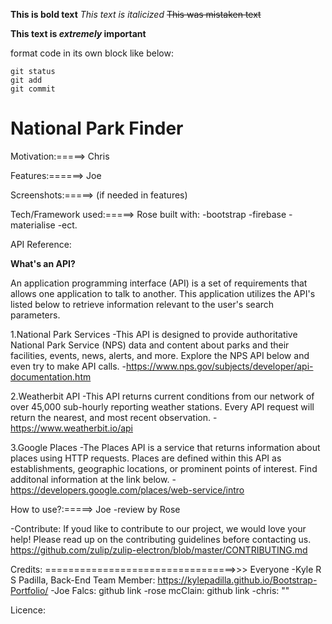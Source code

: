 **This is bold text**
*This text is italicized*
~~This was mistaken text~~

**This text is _extremely_ important**

format code in its own block like below:
```
git status
git add
git commit
```

# National Park Finder


Motivation:=====> Chris



Features:======> Joe



Screenshots:=====> (if needed in features)



Tech/Framework used:=====> Rose
        built with:
            -bootstrap
            -firebase
            -materialise
            -ect.




API Reference:


**What's an API?**

An application programming interface (API) is a set of requirements that allows one application to talk to another.  This application utilizes the API's listed below to retrieve information relevant to the user's search parameters.


1.National Park Services
    -This API is designed to provide authoritative National Park Service (NPS) data and content about parks and their facilities, events, news, alerts, and more. Explore the NPS API below and even try to make API calls. 
        -https://www.nps.gov/subjects/developer/api-documentation.htm



2.Weatherbit API
    -This API returns current conditions from our network of over 45,000 sub-hourly reporting weather stations. Every API request will return the nearest, and most recent observation.
        -https://www.weatherbit.io/api



 3.Google Places
    -The Places API is a service that returns information about places using HTTP requests. Places are defined within this API as establishments, geographic locations, or prominent points of interest. Find additonal information at the link below.
        -https://developers.google.com/places/web-service/intro



How to use?:=====> Joe -review by Rose



-Contribute:
If youd like to contribute to our project, we would love your help! Please read up on the contributing guidelines before contacting us.
    https://github.com/zulip/zulip-electron/blob/master/CONTRIBUTING.md 



Credits: =================================>>> Everyone
    -Kyle R S Padilla, Back-End Team Member: https://kylepadilla.github.io/Bootstrap-Portfolio/
    -Joe Falcs: github link
    -rose mcClain: github link
    -chris: ""


Licence:

